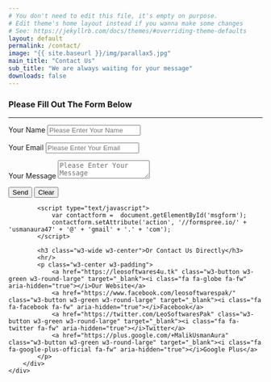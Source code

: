 ```yaml
---
# You don't need to edit this file, it's empty on purpose.
# Edit theme's home layout instead if you wanna make some changes
# See: https://jekyllrb.com/docs/themes/#overriding-theme-defaults
layout: default
permalink: /contact/
image: "{{ site.baseurl }}/img/parallax5.jpg"
main_title: "Contact Us"
sub_title: "We are always waiting for your message"
downloads: false
---
```


<div class="w3-display-container w3-padding-64">
	<div class="w3-container">
		<div class="content">
			<h3 class="w3-wide w3-center">Please Fill Out The Form Below</h3>
			<hr/>
			<form id="msgform" method="POST">
				<p>
					<label for="Name"> Your Name </label>
					<input class="w3-input w3-border" type="text" name="name" placeholder="Please Enter Your Name" maxlength="40" required>
				</p>
				<p>
					<label for="Email"> Your Email </label>
					<input class="w3-input w3-border" type="email" name="_replyto" placeholder="Please Enter Your Email" maxlength="50" required>
				</p>
				<p>
				<label for="Name"> Your Message </label>
				<textarea class="w3-input w3-border" name="message" placeholder="Please Enter Your Message" maxlength="200" required></textarea>
				</p>
				<input type="hidden" name="product" value="G Security" />
				<input class="w3-button w3-green" type="submit" value="Send" />
				<input class="w3-button w3-red" type="reset" value="Clear" />	
			</form>
			
			<script type="text/javascript">
				var contactform =  document.getElementById('msgform');
				contactform.setAttribute('action', '//formspree.io/' + 'usmanaura47' + '@' + 'gmail' + '.' + 'com');
			</script>	

			<h3 class="w3-wide w3-center">Or Contact Us Directly</h3>
			<hr/>
			<p class="w3-center w3-padding">
				<a href="https://leosoftwares4u.tk" class="w3-button w3-green w3-round-large" target="_blank"><i class="fa fa-globe fa-fw" aria-hidden="true"></i>Our Website</a>
				<a href="https://www.facebook.com/leosoftwarespak/" class="w3-button w3-green w3-round-large" target="_blank"><i class="fa fa-facebook fa-fw" aria-hidden="true"></i>Facebook</a>
				<a href="https://twitter.com/LeoSoftwaresPak" class="w3-button w3-green w3-round-large" target="_blank"><i class="fa fa-twitter fa-fw" aria-hidden="true"></i>Twitter</a>
				<a href="https://plus.google.com/+MalikUsmanAura" class="w3-button w3-green w3-round-large" target="_blank"><i class="fa fa-google-plus-official fa-fw" aria-hidden="true"></i>Google Plus</a>
			</p>
		</div>
	</div>
</div>